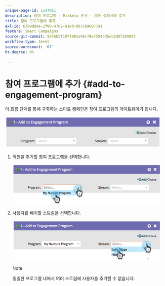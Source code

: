```yaml
---
unique-page-id: 1147011
description: 참여 프로그램 - Marketo 문서 - 제품 설명서에 추가
title: 참여 프로그램에 추가
exl-id: 67b8ddaa-2f00-4702-a10d-0b7c896877a1
feature: Smart Campaigns
source-git-commit: 934bb5f197f801e48cf8e7554335eb2d07289037
workflow-type: tm+mt
source-wordcount: '67'
ht-degree: 0%

---
```


# 참여 프로그램에 추가 {#add-to-engagement-program}

이 흐름 단계를 통해 구축하는 스마트 캠페인은 참여 프로그램의 게이트웨이가 됩니다.

![](assets/add-to-engagement-program-1.png)

1. 직원을 추가할 참여 프로그램을 선택합니다.

   ![](assets/add-to-engagement-program-2.png)

1. 사용자를 배치할 스트림을 선택합니다.

   ![](assets/add-to-engagement-program-3.png)

   >[!NOTE]
   >
   >동일한 프로그램 내에서 여러 스트림에 사용자를 추가할 수 없습니다.
